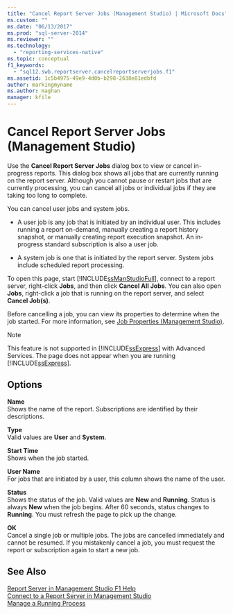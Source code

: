 ```yaml
---
title: "Cancel Report Server Jobs (Management Studio) | Microsoft Docs"
ms.custom: ""
ms.date: "06/13/2017"
ms.prod: "sql-server-2014"
ms.reviewer: ""
ms.technology: 
  - "reporting-services-native"
ms.topic: conceptual
f1_keywords: 
  - "sql12.swb.reportserver.cancelreportserverjobs.f1"
ms.assetid: 1c5b4975-49e9-4d0b-b298-2638e81edbfd
author: markingmyname
ms.author: maghan
manager: kfile
---
```

# Cancel Report Server Jobs (Management Studio)
  Use the **Cancel Report Server Jobs** dialog box to view or cancel in-progress reports. This dialog box shows all jobs that are currently running on the report server. Although you cannot pause or restart jobs that are currently processing, you can cancel all jobs or individual jobs if they are taking too long to complete.  
  
 You can cancel user jobs and system jobs.  
  
-   A user job is any job that is initiated by an individual user. This includes running a report on-demand, manually creating a report history snapshot, or manually creating report execution snapshot. An in-progress standard subscription is also a user job.  
  
-   A system job is one that is initiated by the report server. System jobs include scheduled report processing.  
  
 To open this page, start [!INCLUDE[ssManStudioFull](../../includes/ssmanstudiofull-md.md)], connect to a report server, right-click **Jobs**, and then click **Cancel All Jobs**. You can also open **Jobs**, right-click a job that is running on the report server, and select **Cancel Job(s)**.  
  
 Before cancelling a job, you can view its properties to determine when the job started. For more information, see [Job Properties &#40;Management Studio&#41;](job-properties-management-studio.md).  
  
> [!NOTE]  
>  This feature is not supported in [!INCLUDE[ssExpress](../../includes/ssexpress-md.md)] with Advanced Services. The page does not appear when you are running [!INCLUDE[ssExpress](../../includes/ssexpress-md.md)].  
  
## Options  
 **Name**  
 Shows the name of the report. Subscriptions are identified by their descriptions.  
  
 **Type**  
 Valid values are **User** and **System**.  
  
 **Start Time**  
 Shows when the job started.  
  
 **User Name**  
 For jobs that are initiated by a user, this column shows the name of the user.  
  
 **Status**  
 Shows the status of the job. Valid values are **New** and **Running**. Status is always **New** when the job begins. After 60 seconds, status changes to **Running**. You must refresh the page to pick up the change.  
  
 **OK**  
 Cancel a single job or multiple jobs. The jobs are cancelled immediately and cannot be resumed. If you mistakenly cancel a job, you must request the report or subscription again to start a new job.  
  
## See Also  
 [Report Server in Management Studio F1 Help](report-server-in-management-studio-f1-help.md)   
 [Connect to a Report Server in Management Studio](connect-to-a-report-server-in-management-studio.md)   
 [Manage a Running Process](../subscriptions/manage-a-running-process.md)  
  
  
